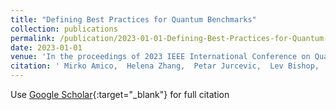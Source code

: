 ```yaml
---
title: "Defining Best Practices for Quantum Benchmarks"
collection: publications
permalink: /publication/2023-01-01-Defining-Best-Practices-for-Quantum-Benchmarks
date: 2023-01-01
venue: 'In the proceedings of 2023 IEEE International Conference on Quantum Computing and Engineering (QCE)'
citation: ' Mirko Amico,  Helena Zhang,  Petar Jurcevic,  Lev Bishop,  Paul Nation,  Andrew Wack,  David McKay, &quot;Defining Best Practices for Quantum Benchmarks.&quot; In the proceedings of 2023 IEEE International Conference on Quantum Computing and Engineering (QCE), 2023.'
---
```

Use [Google Scholar](https://scholar.google.com/scholar?q=Defining+Best+Practices+for+Quantum+Benchmarks){:target="_blank"} for full citation